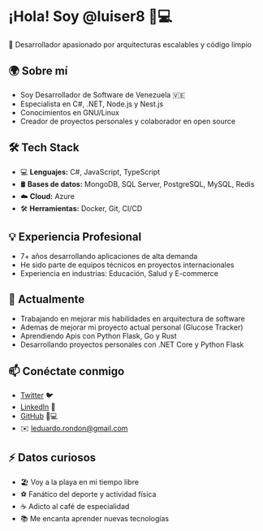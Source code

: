 # ¡Hola! Soy @luiser8 👨💻

🚀 Desarrollador apasionado por arquitecturas escalables y código limpio

## 🌍 Sobre mí
- Soy Desarrollador de Software de Venezuela 🇻🇪
- Especialista en C#, .NET, Node.js y Nest.js
- Conocimientos en GNU/Linux
- Creador de proyectos personales y colaborador en open source

## 🛠️ Tech Stack
- 💻 **Lenguajes:** C#, JavaScript, TypeScript
- 🛢️ **Bases de datos:** MongoDB, SQL Server, PostgreSQL, MySQL, Redis
- ☁️ **Cloud:** Azure
- 🛠️ **Herramientas:** Docker, Git, CI/CD

## 💡 Experiencia Profesional
- 7+ años desarrollando aplicaciones de alta demanda
- He sido parte de equipos técnicos en proyectos internacionales
- Experiencia en industrias: Educación, Salud y E-commerce

## 🌱 Actualmente
- Trabajando en mejorar mis habilidades en arquitectura de software
- Ademas de mejorar mi proyecto actual personal (Glucose Tracker)
- Aprendiendo Apis con Python Flask, Go y Rust
- Desarrollando proyectos personales con .NET Core y Python Flask

## 📫 Conéctate conmigo
- [Twitter](https://twitter.com/luiser8) 🐦
- [LinkedIn](https://linkedin.com/in/luiser8) 💼
- [GitHub](https://github.com/luiser8) 👨💻
- ✉️ leduardo.rondon@gmail.com

## ⚡ Datos curiosos
- 🏖️ Voy a la playa en mi tiempo libre
- ⚽ Fanático del deporte y actividad física
- ☕ Adicto al café de especialidad
- 📚 Me encanta aprender nuevas tecnologías
